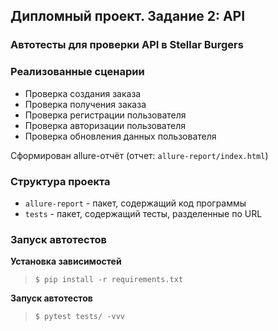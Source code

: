 ## Дипломный проект. Задание 2: API

### Автотесты для проверки API в Stellar Burgers

### Реализованные сценарии

- Проверка создания заказа
- Проверка получения заказа
- Проверка регистрации пользователя
- Проверка авторизации пользователя
- Проверка обновления данных пользователя

Сформирован allure-отчёт (отчет: `allure-report/index.html`)

### Структура проекта

- `allure-report` - пакет, содержащий код программы
- `tests` - пакет, содержащий тесты, разделенные по URL

### Запуск автотестов

**Установка зависимостей**

> `$ pip install -r requirements.txt`

**Запуск автотестов**

>  `$ pytest tests/ -vvv`